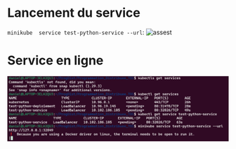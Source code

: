 # Lancement du service

`minikube  service test-python-service --url`:
![assest](assets/comdeploiement.png)


# Service en ligne
![assest](assets/result.png)

